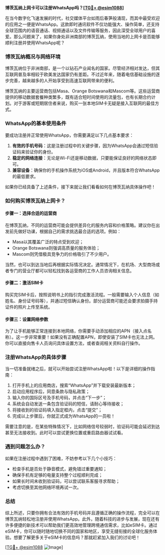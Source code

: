 **博茨瓦纳上网卡可以注册WhatsApp吗？[[TG💪+ @esim1088](https://t.me/s/esim1088)]**

在当今数字化飞速发展的时代，社交媒体平台如雨后春笋般涌现，而其中最受欢迎的应用之一便是WhatsApp。这款即时通讯软件不仅功能强大、操作简单，还支持全球范围内的语音通话、视频通话以及文件传输等服务，因此深受全球用户的喜爱。那么问题来了，如果你身处非洲南部的博茨瓦纳，使用当地的上网卡是否能够顺利注册并使用WhatsApp呢？

### 博茨瓦纳概况与网络环境

博茨瓦纳位于非洲南部，是一个以钻石产业闻名的国家。尽管经济相对发达，但其互联网普及率相较于欧美发达国家仍有差距。不过近年来，随着电信基础设施的逐步完善，越来越多的人开始享受到高速互联网带来的便利。

博茨瓦纳的主要运营商包括Masa、Orange Botswana和Mascom等。这些运营商提供的移动数据套餐种类繁多，既有适合短时间使用的流量包，也有长期合约计划。对于游客或短期居住者来说，购买一张本地SIM卡无疑是接入互联网的最佳方式。

### WhatsApp的基本使用条件

要成功注册并正常使用WhatsApp，你需要满足以下几点基本要求：

1. **有效的手机号码**：这是注册过程中的关键步骤，因为WhatsApp会通过短信验证码来验证你的身份。
2. **稳定的网络连接**：无论是Wi-Fi还是移动数据，只要能保证良好的网络状态即可。
3. **兼容设备**：确保你的手机操作系统为iOS或Android，并且版本符合WhatsApp的最低要求。

如果你已经具备了上述条件，接下来就让我们看看如何在博茨瓦纳具体操作吧！

### 如何购买博茨瓦纳上网卡？

#### 步骤一：选择合适的运营商
在博茨瓦纳，不同的运营商可能会提供差异化的服务内容和价格策略。建议你在出发前先做好功课，根据自己的需求挑选最合适的选项。例如：
- Masa以其覆盖广泛的特点受到欢迎；
- Orange Botswana则强调高质量的服务体验；
- Mascom则凭借极具竞争力的价格吸引了不少用户。

当然，也可以到达当地后再根据实际情况决定。通常情况下，在机场、大型商场或者专门的营业厅都可以轻松找到各运营商的工作人员咨询相关信息。

#### 步骤二：激活SIM卡
购买完SIM卡后，按照说明书上的指引完成激活流程。一般需要输入个人信息（如姓名、身份证号码等），并通过短信确认身份。部分运营商可能还会要求拍摄手持证件的照片上传至系统。

#### 步骤三：设置网络参数
为了让手机能够正常连接到本地网络，你需要手动添加相应的APN（接入点名称）。这一步非常重要！如果没有正确配置APN，即使安装了SIM卡也无法上网。你可以直接向售卡人员询问具体设置方法，或者查阅相关资料自行操作。

### 注册WhatsApp的具体步骤

当一切准备就绪之后，就可以开始尝试注册WhatsApp啦！以下是详细的操作指南：

1. 打开手机上的应用商店，搜索“WhatsApp”并下载安装最新版本；
2. 启动应用程序后，同意条款与隐私政策；
3. 输入你的国际区号及手机号码，并点击“下一步”；
4. 系统会自动发送一条包含验证码的短信，请耐心等待接收；
5. 将接收到的验证码填入指定框内，点击“提交”；
6. 完成以上步骤后，你就正式成为WhatsApp的一员啦！

需要注意的是，在某些特殊情况下，比如网络信号较弱时，验证码可能会延迟到达甚至无法接收到。此时可以尝试更换位置或重启路由器试试看。

### 遇到问题怎么办？

如果在注册过程中遇到了困难，不妨参考以下几个小技巧：

- 检查手机是否处于静音模式，避免错过重要通知；
- 确保手机有足够的电量支持整个过程顺利完成；
- 如果长时间未收到验证码，可以尝试联系客服寻求帮助；
- 考虑切换至其他网络环境再试一次。

### 总结

综上所述，只要你拥有合法有效的手机号码并且遵循正确的操作流程，完全可以在博茨瓦纳轻松地注册并使用WhatsApp。此外，随着科技的进步与发展，现在还有许多便捷的新技术可以帮助我们更高效地管理跨境通信需求，比如eSIM卡。通过eSIM卡，你可以随时随地切换不同的国家和地区，享受无缝衔接的全球化服务体验。想要了解更多关于eSIM卡的信息吗？那就赶紧加入我们的讨论吧！

[[TG💪+ @esim1088](https://t.me/s/esim1088) ![Image](https://i.postimg.cc/4NQfJmqS/Snipaste-2025-05-13-00-14-12.png)]